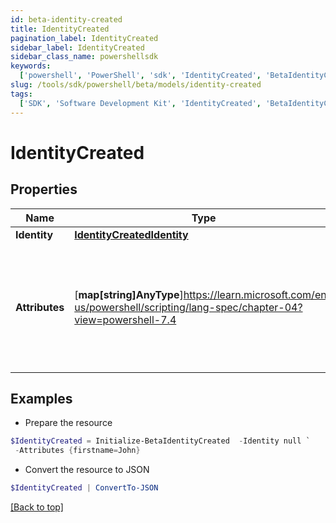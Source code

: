 ```yaml
---
id: beta-identity-created
title: IdentityCreated
pagination_label: IdentityCreated
sidebar_label: IdentityCreated
sidebar_class_name: powershellsdk
keywords:
  ['powershell', 'PowerShell', 'sdk', 'IdentityCreated', 'BetaIdentityCreated']
slug: /tools/sdk/powershell/beta/models/identity-created
tags:
  ['SDK', 'Software Development Kit', 'IdentityCreated', 'BetaIdentityCreated']
---
```


# IdentityCreated

## Properties

| Name | Type | Description | Notes |
| --- | --- | --- | --- |
| **Identity** | [**IdentityCreatedIdentity**](identity-created-identity) |  | [required] |
| **Attributes** | [**map[string]AnyType**]https://learn.microsoft.com/en-us/powershell/scripting/lang-spec/chapter-04?view=powershell-7.4 | Attributes assigned to the identity. These attributes are determined by the identity profile. | [required] |

## Examples

- Prepare the resource

```powershell
$IdentityCreated = Initialize-BetaIdentityCreated  -Identity null `
 -Attributes {firstname=John}
```

- Convert the resource to JSON

```powershell
$IdentityCreated | ConvertTo-JSON
```

[[Back to top]](#)
